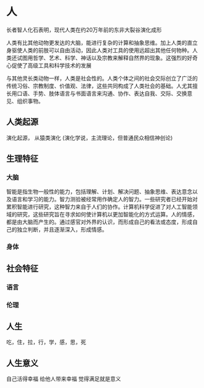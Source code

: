 # 人
长者智人化石表明，现代人类在约20万年前的东非大裂谷演化成形

人类有比其他动物更发达的大脑，能进行复杂的计算和抽象思维。加上人类的直立身驱使人类的前肢可以自由活动，因此人类对工具的使用远超出其他任何物种。人类还试图用哲学、艺术、科学、神话以及宗教来解释自然界的现象。这强烈的好奇心促使了高级工具和科学技术的发展

与其他灵长类动物一样，人类是社会性的。人类个体之间的社会交际创立了广泛的传统习俗、宗教制度、价值观、法律，这些共同构成了人类社会的基础。人尤其擅长用口语、手势、肢体语言与书面语言来沟通、协作、表达自我、交际、交换意见、组织事物。


## 人类起源
演化起源， 从猿类演化 (演化学说，主流理论，但普通民众相信神创论)

## 生理特征

### 大脑 ###

智能是指生物一般性的能力，包括理解、计划、解决问题、抽象思维、表达意念以及语言和学习的能力。智力测验被经常用作确定人的智力。一些研究者已经开始对累积智能进行研究，这种智力来自于人们的协作。计算机科学促进了对人工智能领域的研究，这些研究旨在寻求如何使计算机以更加智能化的方式运算。人的情感，都是由大脑而产生的。通过感官对外界的认识，而形成自己的看法或态度，形成自己的独立判断，并且逐渐深入，形成情感。

### 身体 ###

## 社会特征
### 语言 
### 伦理

## 人生
吃，住，拉，行，学，感，思，死

## 人生意义
自己活得幸福
给他人带来幸福
觉得满足就是意义
